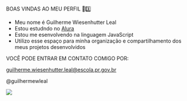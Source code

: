 BOAS VINDAS AO MEU PERFIL 🥷3️⃣

  - Meu nome é Guilherme Wiesenhutter Leal
  - Estou estudndo no [Alura](https://www.alura.com.br) 
  - Estou me esenvolvendo na linguagem JavaScript
  - Utilizo esse espaço para minha organização e compartilhamento dos meus projetos desenvolvidos

VOCÊ PODE ENTRAR EM CONTATO COMIGO POR:

guilherme.wiesenhutter.leal@escola.pr.gov.br

@guilhermewleal

![](https://media1.tenor.com/m/cdtU93iZYs4AAAAd/neymar.gif) 
